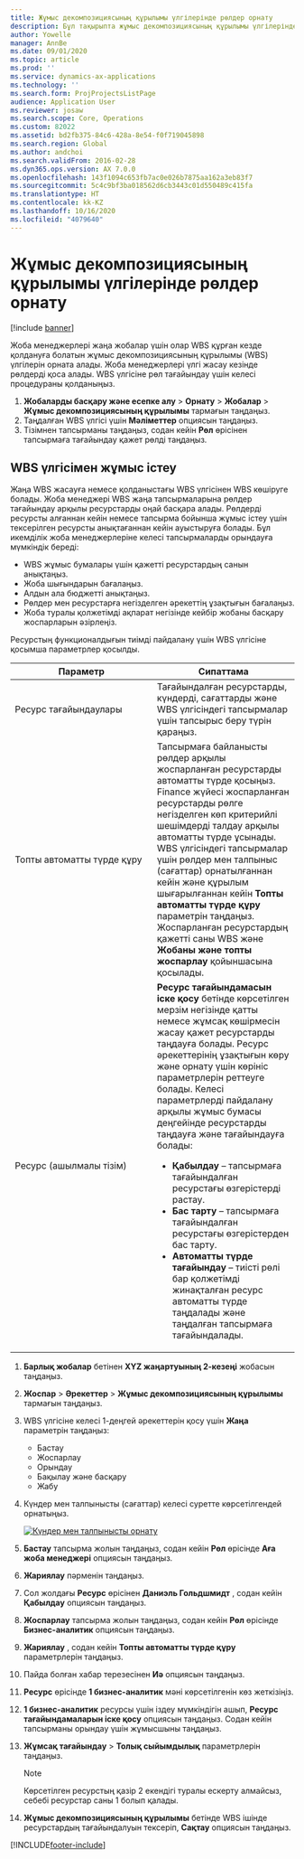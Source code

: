 ```yaml
---
title: Жұмыс декомпозициясының құрылымы үлгілерінде рөлдер орнату
description: Бұл тақырыпта жұмыс декомпозициясының құрылымы үлгілеріндегі рөл ақпаратын орнату туралы ақпарат берілген.
author: Yowelle
manager: AnnBe
ms.date: 09/01/2020
ms.topic: article
ms.prod: ''
ms.service: dynamics-ax-applications
ms.technology: ''
ms.search.form: ProjProjectsListPage
audience: Application User
ms.reviewer: josaw
ms.search.scope: Core, Operations
ms.custom: 82022
ms.assetid: bd2fb375-84c6-428a-8e54-f0f719045898
ms.search.region: Global
ms.author: andchoi
ms.search.validFrom: 2016-02-28
ms.dyn365.ops.version: AX 7.0.0
ms.openlocfilehash: 143f1094c653fb7ac0e026b7875aa162a3eb83f7
ms.sourcegitcommit: 5c4c9bf3ba018562d6cb3443c01d550489c415fa
ms.translationtype: HT
ms.contentlocale: kk-KZ
ms.lasthandoff: 10/16/2020
ms.locfileid: "4079640"
---
```

# <a name="set-up-roles-on-work-breakdown-structure-templates"></a>Жұмыс декомпозициясының құрылымы үлгілерінде рөлдер орнату

[!include [banner](../includes/banner.md)]

Жоба менеджерлері жаңа жобалар үшін олар WBS құрған кезде қолдануға болатын жұмыс декомпозициясының құрылымы (WBS) үлгілерін орната алады. Жоба менеджерлері үлгі жасау кезінде рөлдерді қоса алады. WBS үлгісіне рөл тағайындау үшін келесі процедураны қолданыңыз.

1. **Жобаларды басқару және есепке алу** > **Орнату** > **Жобалар** > **Жұмыс декомпозициясының құрылымы** тармағын таңдаңыз.
2. Таңдалған WBS үлгісі үшін **Мәліметтер** опциясын таңдаңыз.
3. Тізімнен тапсырманы таңдаңыз, содан кейін **Рөл** өрісінен тапсырмаға тағайындау қажет рөлді таңдаңыз.

## <a name="work-with-a-wbs"></a>WBS үлгісімен жұмыс істеу

Жаңа WBS жасауға немесе қолданыстағы WBS үлгісінен WBS көшіруге болады. Жоба менеджері WBS жаңа тапсырмаларына рөлдер тағайындау арқылы ресурстарды оңай басқара алады. Рөлдерді ресурсты алғаннан кейін немесе тапсырма бойынша жұмыс істеу үшін тексерілген ресурсты анықтағаннан кейін ауыстыруға болады. Бұл икемділік жоба менеджерлеріне келесі тапсырмаларды орындауға мүмкіндік береді:

- WBS жұмыс бумалары үшін қажетті ресурстардың санын анықтаңыз.
- Жоба шығындарын бағалаңыз.
- Алдын ала бюджетті анықтаңыз.
- Рөлдер мен ресурстарға негізделген әрекеттің ұзақтығын бағалаңыз.
- Жоба туралы қолжетімді ақпарат негізінде кейбір жобаны басқару жоспарларын әзірлеңіз.

Ресурстың функционалдығын тиімді пайдалану үшін WBS үлгісіне қосымша параметрлер қосылды.

<table>
<colgroup>
<col width="50%" />
<col width="50%" />
</colgroup>
<thead>
<tr class="header">
<th>Параметр</th>
<th>Сипаттама</th>
</tr>
</thead>
<tbody>
<tr class="odd">
<td>Ресурс тағайындаулары</td>
<td>Тағайындалған ресурстарды, күндерді, сағаттарды және WBS үлгісіндегі тапсырмалар үшін тапсырыс беру түрін қараңыз.</td>
</tr>
<tr class="even">
<td>Топты автоматты түрде құру</td>
<td>Тапсырмаға байланысты рөлдер арқылы жоспарланған ресурстарды автоматты түрде қосыңыз. Finance жүйесі жоспарланған ресурстарды рөлге негізделген көп критерийлі шешімдерді талдау арқылы автоматты түрде ұсынады. WBS үлгісіндегі тапсырмалар үшін рөлдер мен талпыныс (сағаттар) орнатылғаннан кейін және құрылым ​​шығарылғаннан кейін <strong>Топты автоматты түрде құру</strong> параметрін таңдаңыз. Жоспарланған ресурстардың қажетті саны WBS және <strong>Жобаны және топты жоспарлау</strong> қойыншасына қосылады.</td>
</tr>
<tr class="odd">
<td>Ресурс (ашылмалы тізім)</td>
<td><strong>Ресурс тағайындамасын іске қосу</strong> бетінде көрсетілген мерзім негізінде қатты немесе жұмсақ көшірмесін жасау қажет ресурстарды таңдауға болады. Ресурс әрекеттерінің ұзақтығын көру және орнату үшін көрініс параметрлерін реттеуге болады. Келесі параметрлерді пайдалану арқылы жұмыс бумасы деңгейінде ресурстарды таңдауға және тағайындауға болады:
<ul>
<li><strong>Қабылдау</strong> – тапсырмаға тағайындалған ресурстағы өзгерістерді растау.</li>
<li><strong>Бас тарту</strong> – тапсырмаға тағайындалған ресурстағы өзгерістерден бас тарту.</li>
<li><strong>Автоматты түрде тағайындау</strong> – тиісті рөлі бар қолжетімді жинақталған ресурс автоматты түрде таңдалады және таңдалған тапсырмаға тағайындалады.</li>
</ul></td>
</tr>
</tbody>
</table>

1. **Барлық жобалар** бетінен **XYZ жаңартуының 2-кезеңі** жобасын таңдаңыз.
2. **Жоспар** > **Әрекеттер** > **Жұмыс декомпозициясының құрылымы** тармағын таңдаңыз.
3. WBS үлгісіне келесі 1-деңгей әрекеттерін қосу үшін **Жаңа** параметрін таңдаңыз:

    - Бастау
    - Жоспарлау
    - Орындау
    - Бақылау және басқару
    - Жабу

4. Күндер мен талпынысты (сағаттар) келесі суретте көрсетілгендей орнатыңыз.

    [![Күндер мен талпынысты орнату](./media/projectresourcing10.jpg)](./media/projectresourcing10.jpg)

5. **Бастау** тапсырма жолын таңдаңыз, содан кейін **Рөл** өрісінде **Аға жоба менеджері** опциясын таңдаңыз.
6. **Жариялау** пәрменін таңдаңыз.
7. Сол жолдағы **Ресурс** өрісінен **Даниэль Гольдшмидт** , содан кейін **Қабылдау** опциясын таңдаңыз.
8. **Жоспарлау** тапсырма жолын таңдаңыз, содан кейін **Рөл** өрісінде **Бизнес-аналитик** опциясын таңдаңыз.
9. **Жариялау** , содан кейін **Топты автоматты түрде құру** параметрлерін таңдаңыз.
10. Пайда болған хабар терезесінен **Иә** опциясын таңдаңыз.
11. **Ресурс** өрісінде **1 бизнес-аналитик** мәні көрсетілгенін көз жеткізіңіз.
12. **1 бизнес-аналитик** ресурсы үшін іздеу мүмкіндігін ашып, **Ресурс тағайындамаларын іске қосу** опциясын таңдаңыз. Содан кейін тапсырманы орындау үшін жұмысшыны таңдаңыз.
13. **Жұмсақ тағайындау** &gt; **Толық сыйымдылық** параметрлерін таңдаңыз.

    > [!NOTE] 
    > Көрсетілген ресурстың қазір 2 екендігі туралы ескерту алмайсыз, себебі ресурстар саны 1 болып қалады.

14. **Жұмыс декомпозициясының құрылымы** бетінде WBS ішінде ресурстардың тағайындалуын тексеріп, **Сақтау** опциясын таңдаңыз.


[!INCLUDE[footer-include](../includes/footer-banner.md)]